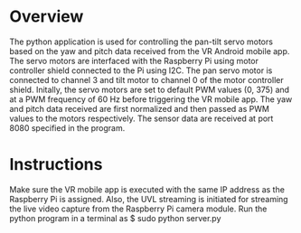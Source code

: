 # Overview
The python application is used for controlling the pan-tilt servo motors based on the yaw and pitch data received from the VR Android 
mobile app. The servo motors are interfaced with the Raspberry Pi using motor controller shield connected to the Pi using I2C. The pan 
servo motor is connected to channel 3 and tilt motor to channel 0 of the motor controller shield. Initally, the servo motors are set 
to default PWM values (0, 375) and at a PWM frequency of 60 Hz before triggering the VR mobile app. The yaw and pitch data received are 
first normalized and then passed as PWM values to the motors respectively. The sensor data are received at port 8080 specified in the 
program.

# Instructions
Make sure the VR mobile app is executed with the same IP address as the Raspberry Pi is assigned. Also, the UVL streaming is initiated 
for streaming the live video capture from the Raspberry Pi camera module. Run the python program in a terminal as
$ sudo python server.py
